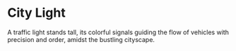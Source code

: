# City Light
 A traffic light stands tall, its colorful signals guiding the flow of vehicles with precision and order, amidst the bustling cityscape.
